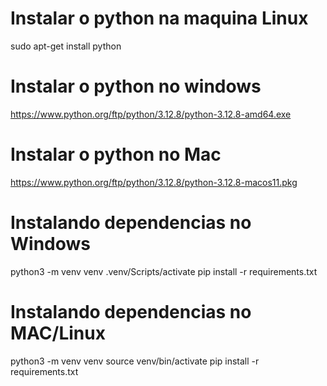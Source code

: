# Instalar o python na maquina Linux 
sudo apt-get install python

# Instalar o python no windows
https://www.python.org/ftp/python/3.12.8/python-3.12.8-amd64.exe

# Instalar o python no Mac
https://www.python.org/ftp/python/3.12.8/python-3.12.8-macos11.pkg

# Instalando dependencias no Windows
python3 -m venv venv
.venv/Scripts/activate
pip install -r requirements.txt

# Instalando dependencias no MAC/Linux
python3 -m venv venv
source venv/bin/activate
pip install -r requirements.txt